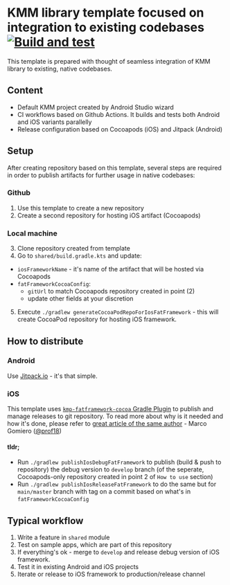 # KMM library template focused on integration to existing codebases [![Build and test](https://github.com/wzieba/KMM-in-exsiting-project-template/actions/workflows/readme.yml/badge.svg)](https://github.com/wzieba/KMM-in-exsiting-project-template/actions/workflows/readme.yml)

This template is prepared with thought of seamless integration of KMM library to existing, native codebases.

## Content
- Default KMM project created by Android Studio wizard
- CI workflows based on Github Actions. It builds and tests both Android and iOS variants parallelly
- Release configuration based on Cocoapods (iOS) and Jitpack (Android)

## Setup
After creating repository based on this template, several steps are required in order to publish artifacts for further usage in native codebases:

### Github
1. Use this template to create a new repository
2. Create a second repository for hosting iOS artifact (Cocoapods)

### Local machine
3. Clone repository created from template
4. Go to `shared/build.gradle.kts` and update:
- `iosFrameworkName` - it's name of the artifact that will be hosted via Cocoapods
- `fatFrameworkCocoaConfig`:
    - `gitUrl` to match Cocoapods repository created in point (2)
    - update other fields at your discretion
5. Execute `./gradlew generateCocoaPodRepoForIosFatFramework` - this will create CocoaPod repository for hosting iOS framework.

## How to distribute

### Android
Use [Jitpack.io](http://jitpack.io/) - it's that simple.

### iOS
This template uses [`kmp-fatframework-cocoa` Gradle Plugin](https://github.com/prof18/kmp-fatframework-cocoa) to publish and manage releases to git repository.
To read more about why is it needed and how it's done, please refer to [great article of the same author](https://www.marcogomiero.com/posts/2021/kmp-existing-project/) - Marco Gomiero ([@prof18](https://github.com/prof18))

#### tldr;
- Run `./gradlew publishIosDebugFatFramework` to publish (build & push to repository) the debug version to `develop` branch (of the seperate, Cocoapods-only repository created in point 2 of `How to use` section)
- Run `./gradlew publishIosReleaseFatFramework` to do the same but for `main/master` branch with tag on a commit based on what's in `fatFrameworkCocoaConfig`

## Typical workflow
1. Write a feature in `shared` module
2. Test on sample apps, which are part of this repository
3. If everything's ok - merge to `develop` and release debug version of iOS framework.
4. Test it in existing Android and iOS projects
5. Iterate or release to iOS framework to production/release channel
